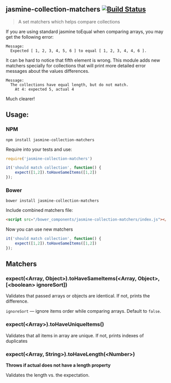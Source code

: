 ## jasmine-collection-matchers [![Build Status](https://travis-ci.org/just-boris/jasmine-collection-matchers.svg?branch=master)](https://travis-ci.org/just-boris/jasmine-collection-matchers)

> A set matchers which helps compare collections

If you are using standard jasmine toEqual when comparing arrays, you may get the following error:

```
Message:
  Expected [ 1, 2, 3, 4, 5, 6 ] to equal [ 1, 2, 3, 4, 4, 6 ].
```

It can be hard to notice that fifth element is wrong. This module adds new matchers specially for collections that will print more detailed error messages about the values differences.

```
Message:
  The collections have equal length, but do not match.
    At 4: expected 5, actual 4
```

Much clearer!

## Usage:

### NPM

```
npm install jasmine-collection-matchers
```
Require into your tests and use:

```js
require('jasmine-collection-matchers')

it('should match collection', function() {
    expect([1,2]).toHaveSameItems([1,2])
});
```

### Bower

```
bower install jasmine-collection-matchers
```

Include combined matchers file:

```html
<script src="/bower_components/jasmine-collection-matchers/index.js"></script>
```

Now you can use new matchers

```js
it('should match collection', function() {
    expect([1,2]).toHaveSameItems([1,2])
});
```

## Matchers

### expect(&lt;Array, Object&gt;).toHaveSameItems(&lt;Array, Object&gt;, [&lt;boolean&gt; ignoreSort])

Validates that passed arrays or objects are identical. If not, prints the difference.

`ignoreSort` &mdash; ignore items order while comparing arrays. Default to `false`.

### expect(&lt;Array&gt;).toHaveUniqueItems()

Validates that all items in array are unique. If not, prints indexes of duplicates

### expect(&lt;Array, String&gt;).toHaveLength(&lt;Number&gt;)

**Throws if actual does not have a length property**

Validates the length vs. the expectation.
